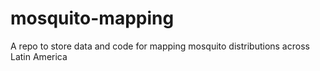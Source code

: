 # mosquito-mapping
A repo to store data and code for mapping mosquito distributions across Latin America
